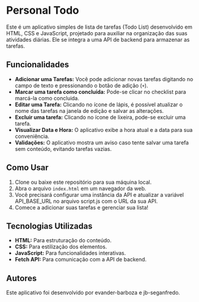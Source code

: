 # Personal Todo

Este é um aplicativo simples de lista de tarefas (Todo List) desenvolvido em HTML, CSS e JavaScript, projetado para auxiliar na organização das suas atividades diárias. Ele se integra a uma API de backend para armazenar as tarefas.

## Funcionalidades

- **Adicionar uma Tarefas:** Você pode adicionar novas tarefas digitando no campo de texto e pressionando o botão de adição (`+`).
- **Marcar uma tarefa como concluída:** Pode-se clicar no checklist para marcá-la como concluida.
- **Editar uma Tarefa:** Clicando no ícone de lápis, é possível atualizar o nome das tarefas na janela de edição e salvar as alterações.
- **Excluir uma tarefa:** Clicando no ícone de lixeira, pode-se excluir uma tarefa.
- **Visualizar Data e Hora:** O aplicativo exibe a hora atual e a data para sua conveniência.
- **Validações:** O aplicativo mostra um aviso caso tente salvar uma tarefa sem conteúdo, evitando tarefas vazias.

## Como Usar

1. Clone ou baixe este repositório para sua máquina local.
2. Abra o arquivo `index.html` em um navegador da web.
3. Você precisará configurar uma instância da API e atualizar a variável API_BASE_URL no arquivo script.js com o URL da sua API.
4. Comece a adicionar suas tarefas e gerenciar sua lista!

## Tecnologias Utilizadas

- **HTML:** Para estruturação do conteúdo.
- **CSS:** Para estilização dos elementos.
- **JavaScript:** Para funcionalidades interativas.
- **Fetch API:** Para comunicação com a API de backend.

## Autores

Este aplicativo foi desenvolvido por evander-barboza e jb-seganfredo.

